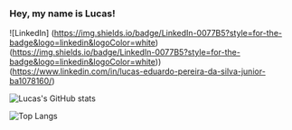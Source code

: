 ### Hey, my name is Lucas!

![LinkedIn] (https://img.shields.io/badge/LinkedIn-0077B5?style=for-the-badge&logo=linkedin&logoColor=white)(https://img.shields.io/badge/LinkedIn-0077B5?style=for-the-badge&logo=linkedin&logoColor=white))(https://www.linkedin.com/in/lucas-eduardo-pereira-da-silva-junior-ba1078160/)

![Lucas's GitHub stats](https://github-readme-stats.vercel.app/api?username=DevLucasEduardo&show_icons=true&theme=radical)

![Top Langs](https://github-readme-stats.vercel.app/api/top-langs/?username=DevLucasEduardo&layout=compact)
